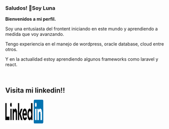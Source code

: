### Saludos! 👋Soy Luna

<!--
**LunaGR/LunaGR** is a ✨ _special_ ✨ repository because its `README.md` (this file) appears on your GitHub profile.
-->

<b>Bienvenidos a mi perfil.</b>

<p>
Soy una entusiasta del frontent iniciando en este mundo y aprendiendo a medida que voy avanzando.

Tengo experiencia en el manejo de wordpress, oracle database, cloud entre otros.

Y en la actualidad estoy aprendiendo algunos frameworks como laravel y react.
</p> </br>


<h2> Visita mi linkedin!! </h2>

<a href="https://www.linkedin.com/in/luna-gallardo-rendon/" title="mi perfil linkedin">

  <img src="linkedin-logo-3.png"
    width="120" 
		height="75">

</a>



